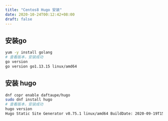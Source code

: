 ```yaml
---
title: "Centos8 Hugo 安装"
date: 2020-10-24T00:12:42+08:00
draft: false
---
```


## 安装go

```bash
yum -y install golang
# 查看版本，安装成功
go version
go version go1.13.15 linux/amd64
```

<!--more-->

## 安装 hugo

```bash
dnf copr enable daftaupe/hugo
sudo dnf install hugo
# 查看版本，安装成功
hugo version
Hugo Static Site Generator v0.75.1 linux/amd64 BuildDate: 2020-09-19T15:38:39Z
```